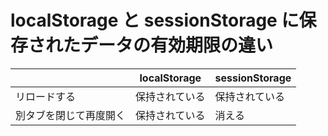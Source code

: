 # localStorage と sessionStorage に保存されたデータの有効期限の違い

|                        | localStorage   | sessionStorage |
| ---------------------- | -------------- | -------------- |
| リロードする           | 保持されている | 保持されている |
| 別タブを閉じて再度開く | 保持されている | 消える         |
